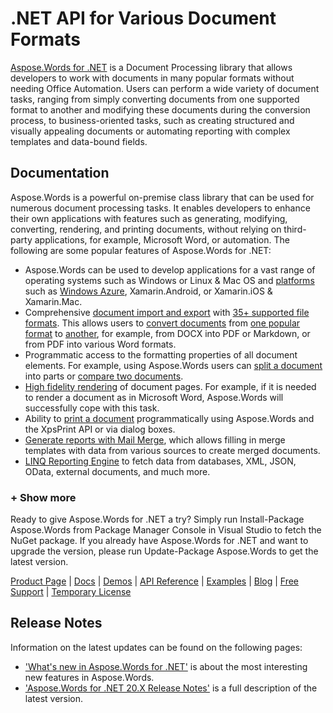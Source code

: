 # .NET API for Various Document Formats

[Aspose.Words for .NET](https://products.aspose.com/words/net) is a Document Processing library that allows developers to work with documents in many popular formats without needing Office Automation. Users can perform a wide variety of document tasks, ranging from simply converting documents from one supported format to another and modifying these documents during the conversion process, to business-oriented tasks, such as creating structured and visually appealing documents or automating reporting with complex templates and data-bound fields.

## Documentation
Aspose.Words is a powerful on-premise class library that can be used for numerous document processing tasks. It enables developers to enhance their own applications with features such as generating, modifying, converting, rendering, and printing documents, without relying on third-party applications, for example, Microsoft Word, or automation.
The following are some popular features of Aspose.Words for .NET:
- Aspose.Words can be used to develop applications for a vast range of operating systems such as Windows or Linux & Mac OS and [platforms](https://docs.aspose.com/display/wordsnet/Feature+Overview#FeatureOverview-SupportedPlatforms) such as [Windows Azure](https://docs.aspose.com/display/wordsnet/Windows+Azure+Platform), Xamarin.Android, or Xamarin.iOS & Xamarin.Mac.
- Comprehensive [document import and export](https://docs.aspose.com/display/wordsnet/Loading%2C+Saving+and+Converting) with [35+ supported file formats](https://docs.aspose.com/display/wordsnet/Supported+Document+Formats). This allows users to [convert documents](https://docs.aspose.com/display/wordsnet/Converting+a+Document) from [one popular format](https://apireference.aspose.com/words/net/aspose.words/loadformat) to [another](https://apireference.aspose.com/words/net/aspose.words/saveformat), for example, from DOCX into PDF or Markdown, or from PDF into various Word formats.
- Programmatic access to the formatting properties of all document elements. For example, using Aspose.Words users can [split a document](https://docs.aspose.com/display/wordsnet/Split+a+Document) into parts or [compare two documents](https://docs.aspose.com/display/wordsnet/Compare+Documents).
- [High fidelity rendering](https://docs.aspose.com/display/wordsnet/Rendering) of document pages. For example, if it is needed to render a document as in Microsoft Word, Aspose.Words will successfully cope with this task.
- Ability to [print a document](https://docs.aspose.com/display/wordsnet/Print+a+Document+Programmatically+or+Using+Dialogs) programmatically using Aspose.Words and the XpsPrint API or via dialog boxes.
- [Generate reports with Mail Merge](https://docs.aspose.com/display/wordsnet/Mail+Merge+and+Reporting), which allows filling in merge templates with data from various sources to create merged documents.
- [LINQ Reporting Engine](https://docs.aspose.com/display/wordsnet/LINQ+Reporting+Engine) to fetch data from databases, XML, JSON, OData, external documents, and much more.

### + Show more
Ready to give Aspose.Words for .NET a try?
Simply run Install-Package Aspose.Words from Package Manager Console in Visual Studio to fetch the NuGet package.
If you already have Aspose.Words for .NET and want to upgrade the version, please run Update-Package Aspose.Words to get the latest version.

[Product Page](https://products.aspose.com/words/net) | [Docs](https://docs.aspose.com/display/wordsnet/Home) | [Demos](https://products.aspose.app/words/family) | [API Reference](https://apireference.aspose.com/words/net) | [Examples](https://github.com/aspose-words/Aspose.Words-for-.NET) | [Blog](https://blog.aspose.com/category/words/) | [Free Support](https://forum.aspose.com/c/words) | [Temporary License](https://purchase.aspose.com/temporary-license)

## Release Notes

Information on the latest updates can be found on the following pages:
- ['What's new in Aspose.Words for .NET'](https://docs.aspose.com/display/wordsnet/What%27s+new+in+Aspose.Words+for+.NET) is about the most interesting new features in Aspose.Words.
- ['Aspose.Words for .NET 20.X Release Notes'](https://docs.aspose.com/display/wordsnet/Aspose.Words+for+.NET+20.5+Release+Notes) is a full description of the latest version.
